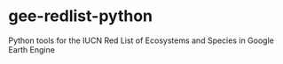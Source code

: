 # gee-redlist-python
Python tools for the IUCN Red List of Ecosystems and Species in Google Earth Engine
